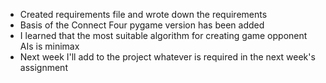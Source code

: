 - Created requirements file and wrote down the requirements
- Basis of the Connect Four pygame version has been added 
- I learned that the most suitable algorithm for creating game opponent AIs is minimax
- Next week I'll add to the project whatever is required in the next week's assignment